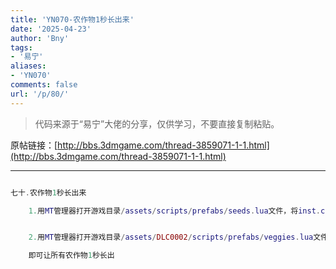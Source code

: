 ```yaml
---
title: 'YN070-农作物1秒长出来'
date: '2025-04-23'
author: 'Bny'
tags:
- '易宁'
aliases:
- 'YN070'
comments: false
url: '/p/80/'
---
```


> 代码来源于“易宁”大佬的分享，仅供学习，不要直接复制粘贴。

原帖链接：[http://bbs.3dmgame.com/thread-3859071-1-1.html](http://bbs.3dmgame.com/thread-3859071-1-1.html)

---

```lua  

七十.农作物1秒长出来

	1.用MT管理器打开游戏目录/assets/scripts/prefabs/seeds.lua文件，将inst.components.plantable.growtime = TUNING.SEEDS_GROW_TIME替换为inst.components.plantable.growtime = TUNING.SEEDS_GROW_TIME*0


	2.用MT管理器打开游戏目录/assets/DLC0002/scripts/prefabs/veggies.lua文件，将inst.components.plantable.growtime = TUNING.SEEDS_GROW_TIME替换为inst.components.plantable.growtime = TUNING.SEEDS_GROW_TIME*0

	即可让所有农作物1秒长出

```  

